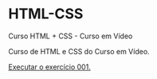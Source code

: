 # HTML-CSS
 Curso HTML + CSS - Curso em Vídeo
 
Curso de HTML e CSS do Curso em Vídeo.

<a href="https://luizmirandadev.github.io/HTML-CSS/exercicios-modulo-1/ex001/index.html"> Executar o exercício 001.</a>     